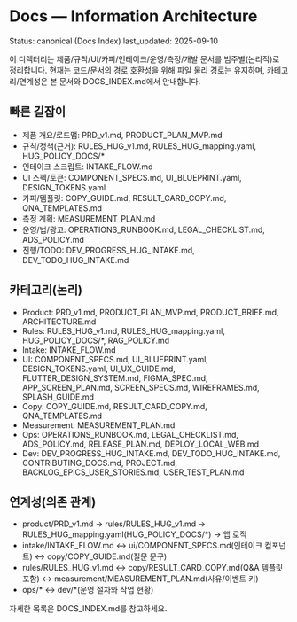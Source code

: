 # Docs — Information Architecture

Status: canonical (Docs Index)
last_updated: 2025-09-10

이 디렉터리는 제품/규칙/UI/카피/인테이크/운영/측정/개발 문서를 범주별(논리적)로 정리합니다. 현재는 코드/문서의 경로 호환성을 위해 파일 물리 경로는 유지하며, 카테고리/연계성은 본 문서와 DOCS_INDEX.md에서 안내합니다.

## 빠른 길잡이
- 제품 개요/로드맵: PRD_v1.md, PRODUCT_PLAN_MVP.md
- 규칙/정책(근거): RULES_HUG_v1.md, RULES_HUG_mapping.yaml, HUG_POLICY_DOCS/*
- 인테이크 스크립트: INTAKE_FLOW.md
- UI 스펙/토큰: COMPONENT_SPECS.md, UI_BLUEPRINT.yaml, DESIGN_TOKENS.yaml
- 카피/템플릿: COPY_GUIDE.md, RESULT_CARD_COPY.md, QNA_TEMPLATES.md
- 측정 계획: MEASUREMENT_PLAN.md
- 운영/법/광고: OPERATIONS_RUNBOOK.md, LEGAL_CHECKLIST.md, ADS_POLICY.md
- 진행/TODO: DEV_PROGRESS_HUG_INTAKE.md, DEV_TODO_HUG_INTAKE.md

## 카테고리(논리)
- Product: PRD_v1.md, PRODUCT_PLAN_MVP.md, PRODUCT_BRIEF.md, ARCHITECTURE.md
- Rules: RULES_HUG_v1.md, RULES_HUG_mapping.yaml, HUG_POLICY_DOCS/*, RAG_POLICY.md
- Intake: INTAKE_FLOW.md
- UI: COMPONENT_SPECS.md, UI_BLUEPRINT.yaml, DESIGN_TOKENS.yaml, UI_UX_GUIDE.md, FLUTTER_DESIGN_SYSTEM.md, FIGMA_SPEC.md, APP_SCREEN_PLAN.md, SCREEN_SPECS.md, WIREFRAMES.md, SPLASH_GUIDE.md
- Copy: COPY_GUIDE.md, RESULT_CARD_COPY.md, QNA_TEMPLATES.md
- Measurement: MEASUREMENT_PLAN.md
- Ops: OPERATIONS_RUNBOOK.md, LEGAL_CHECKLIST.md, ADS_POLICY.md, RELEASE_PLAN.md, DEPLOY_LOCAL_WEB.md
- Dev: DEV_PROGRESS_HUG_INTAKE.md, DEV_TODO_HUG_INTAKE.md, CONTRIBUTING_DOCS.md, PROJECT.md, BACKLOG_EPICS_USER_STORIES.md, USER_TEST_PLAN.md

## 연계성(의존 관계)
- product/PRD_v1.md → rules/RULES_HUG_v1.md → RULES_HUG_mapping.yaml(HUG_POLICY_DOCS/*) → 앱 로직
- intake/INTAKE_FLOW.md ↔ ui/COMPONENT_SPECS.md(인테이크 컴포넌트) ↔ copy/COPY_GUIDE.md(질문 문구)
- rules/RULES_HUG_v1.md ↔ copy/RESULT_CARD_COPY.md(Q&A 템플릿 포함) ↔ measurement/MEASUREMENT_PLAN.md(사유/이벤트 키)
- ops/* ↔ dev/*(운영 절차와 작업 현황)

자세한 목록은 DOCS_INDEX.md를 참고하세요.
